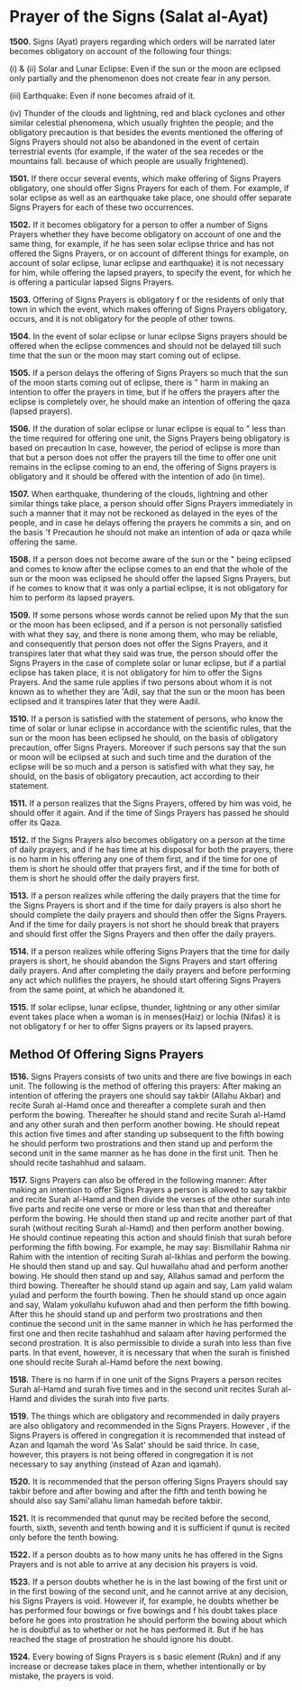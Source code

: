Prayer of the Signs (Salat al-Ayat)
===================================

**1500.** Signs (Ayat) prayers regarding which orders will be narrated
later becomes obligatory on account of the following four things:

(i) & (ii) Solar and Lunar Eclipse: Even if the sun or the moon are
eclipsed only partially and the phenomenon does not create fear in any
person.

(iii) Earthquake: Even if none becomes afraid of it.

(iv) Thunder of the clouds and lightning, red and black cyclones and
other similar celestial phenomena, which usually frighten the people;
and the obligatory precaution is that besides the events mentioned the
offering of Signs Prayers should not also be abandoned in the event of
certain terrestrial events (for example, if the water of the sea recedes
or the mountains fall. because of which people are usually frightened).

**1501.** If there occur several events, which make offering of Signs
Prayers obligatory, one should offer Signs Prayers for each of them. For
example, if solar eclipse as well as an earthquake take place, one
should offer separate Signs Prayers for each of these two occurrences.

**1502.** If it becomes obligatory for a person to offer a number of
Signs Prayers whether they have become obligatory on account of one and
the same thing, for example, if he has seen solar eclipse thrice and has
not offered the Signs Prayers, or on account of different things for
example, on account of solar eclipse, lunar eclipse and earthquake) it
is not necessary for him, while offering the lapsed prayers, to specify
the event, for which he is offering a particular lapsed Signs Prayers.

**1503.** Offering of Signs Prayers is obligatory f or the residents of
only that town in which the event, which makes offering of Signs Prayers
obligatory, occurs, and it is not obligatory for the people of other
towns.

**1504.** In the event of solar eclipse or lunar eclipse Signs prayers
should be offered when the eclipse commences and should not be delayed
till such time that the sun or the moon may start coming out of eclipse.

**1505.** If a person delays the offering of Signs Prayers so much that
the sun of the moon starts coming out of eclipse, there is " harm in
making an intention to offer the prayers in time, but if he offers the
prayers after the eclipse is completely over, he should make an
intention of offering the qaza (lapsed prayers).

**1506.** If the duration of solar eclipse or lunar eclipse is equal to
" less than the time required for offering one unit, the Signs Prayers
being obligatory is based on precaution In case, however, the period of
eclipse is more than that but a person does not offer the prayers till
the time to offer one unit remains in the eclipse coming to an end, the
offering of Signs prayers is obligatory and it should be offered with
the intention of ado (in time).

**1507.** When earthquake, thundering of the clouds, lightning and other
similar things take place, a person should offer Signs Prayers
immediately in such a manner that it may not be reckoned as delayed in
the eyes of the people, and in case he delays offering the prayers he
commits a sin, and on the basis 'f Precaution he should not make an
intention of ada or qaza while offering the same.

**1508.** If a person does not become aware of the sun or the " being
eclipsed and comes to know after the eclipse comes to an end that the
whole of the sun or the moon was eclipsed he should offer the lapsed
Signs Prayers, but if he comes to know that it was only a partial
eclipse, it is not obligatory for him to perform its lapsed prayers.

**1509.** If some persons whose words cannot be relied upon My that the
sun or the moon has been eclipsed, and if a person is not personally
satisfied with what they say, and there is none among them, who may be
reliable, and consequently that person does not offer the Signs Prayers,
and it transpires later that what they said was true, the person should
offer the Signs Prayers in the case of complete solar or lunar eclipse,
but if a partial eclipse has taken place, it is not obligatory for him
to offer the Signs Prayers. And the same rule applies if two persons
about whom it is not known as to whether they are 'Adil, say that the
sun or the moon has been eclipsed and it transpires later that they were
Aadil.

**1510.** If a person is satisfied with the statement of persons, who
know the time of solar or lunar eclipse in accordance with the
scientific rules, that the sun or the moon has been eclipsed he should,
on the basis of obligatory precaution, offer Signs Prayers. Moreover if
such persons say that the sun or moon will be eclipsed at such and such
time and the duration of the eclipse will be so much and a person is
satisfied with what they say, he should, on the basis of obligatory
precaution, act according to their statement.

**1511.** If a person realizes that the Signs Prayers, offered by him
was void, he should offer it again. And if the time of Sings Prayers has
passed he should offer its Qaza.

**1512.** If the Signs Prayers also becomes obligatory on a person at
the time of daily prayers, and if he has time at his disposal for both
the prayers, there is no harm in his offering any one of them first, and
if the time for one of them is short he should offer that prayers first,
and if the time for both of them is short he should offer the daily
prayers first.

**1513.** If a person realizes while offering the daily prayers that the
time for the Signs Prayers is short and if the time for daily prayers is
also short he should complete the daily prayers and should then offer
the Signs Prayers. And if the time for daily prayers is not short he
should break that prayers and should first offer the Signs Prayers and
then offer the daily prayers.

**1514.** If a person realizes while offering Signs Prayers that the
time for daily prayers is short, he should abandon the Signs Prayers and
start offering daily prayers. And after completing the daily prayers and
before performing any act which nullifies the prayers, he should start
offering Signs Prayers from the same point, at which he abandoned it.

**1515.** If solar eclipse, lunar eclipse, thunder, lightning or any
other similar event takes place when a woman is in menses(Haiz) or
lochia (Nifas) it is not obligatory f or her to offer Signs prayers or
its lapsed prayers.

Method Of Offering Signs Prayers
--------------------------------

**1516.** Signs Prayers consists of two units and there are five bowings
in each unit. The following is the method of offering this prayers:
After making an intention of offering the prayers one should say takbir
(Allahu Akbar) and recite Surah al-Hamd once and thereafter a complete
surah and then perform the bowing. Thereafter he should stand and recite
Surah al-Hamd and any other surah and then perform another bowing. He
should repeat this action five times and after standing up subsequent to
the fifth bowing he should perform two prostrations and then stand up
and perform the second unit in the same manner as he has done in the
first unit. Then he should recite tashahhud and salaam.

**1517.** Signs Prayers can also be offered in the following manner:
After making an intention to offer Signs Prayers a person is allowed to
say takbir and recite Surah al-Hamd and then divide the verses of the
other surah into five parts and recite one verse or more or less than
that and thereafter perform the bowing. He should then stand up and
recite another part of that surah (without reciting Surah al-Hamd) and
then perform another bowing. He should continue repeating this action
and should finish that surah before performing the fifth bowing. For
example, he may say: Bismillahir Rahma nir Rahim with the intention of
reciting Surah al-Ikhlas and perform the bowing. He should then stand up
and say. Qul huwallahu ahad and perform another bowing. He should then
stand up and say, Allahus samad and perform the third bowing. Thereafter
he should stand up again and say, Lam yalid walam yulad and perform the
fourth bowing. Then he should stand up once again and say, Walam
yokullahu kufuwon ahad and then perform the fifth bowing. After this he
should stand up and perform two prostrations and then continue the
second unit in the same manner in which he has performed the first one
and then recite tashahhud and salaam after having performed the second
prostration. It is also permissible to divide a surah into less than
five parts. In that event, however, it is necessary that when the surah
is finished one should recite Surah al-Hamd before the next bowing.

**1518.** There is no harm if in one unit of the Signs Prayers a person
recites Surah al-Hamd and surah five times and in the second unit
recites Surah al-Hamd and divides the surah into five parts.

**1519.** The things which are obligatory and recommended in daily
prayers are also obligatory and recommended in the Signs Prayers.
However , if the Signs Prayers is offered in congregation it is
recommended that instead of Azan and Iqamah the word 'As Salat' should
be said thrice. In case, however, this prayers is not being offered in
congregation it is not necessary to say anything (instead of Azan and
iqamah).

**1520.** It is recommended that the person offering Signs Prayers
should say takbir before and after bowing and after the fifth and tenth
bowing he should also say Sami'allahu liman hamedah before takbir.

**1521.** It is recommended that qunut may be recited before the second,
fourth, sixth, seventh and tenth bowing and it is sufficient if qunut is
recited only before the tenth bowing.

**1522.** If a person doubts as to how many units he has offered in the
Signs Prayers and is not able to arrive at any decision his prayers is
void.

**1523.** If a person doubts whether he is in the last bowing of the
first unit or in the first bowing of the second unit, and he cannot
arrive at any decision, his Signs Prayers is void. However if, for
example, he doubts whether be has performed four bowings or five bowings
and f his doubt takes place before he goes into prostration he should
perform the bowing about which he is doubtful as to whether or not he
has performed it. But if he has reached the stage of prostration he
should ignore his doubt.

**1524.** Every bowing of Signs Prayers is s basic element (Rukn) and if
any increase or decrease takes place in them, whether intentionally or
by mistake, the prayers is void.


